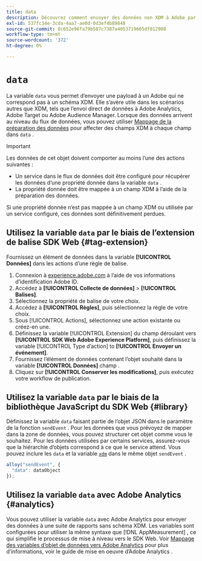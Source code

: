 ```yaml
---
title: data
description: Découvrez comment envoyer des données non XDM à Adobe par le biais de l’objet de données.
exl-id: 537fc34e-3cda-4aa7-ae0d-0d3ef4b89848
source-git-commit: 8c652e96fa79b587c7387a4053719605df012908
workflow-type: tm+mt
source-wordcount: '372'
ht-degree: 0%

---
```



# `data`

La variable `data` vous permet d’envoyer une payload à un Adobe qui ne correspond pas à un schéma XDM. Elle s’avère utile dans les scénarios autres que XDM, tels que l’envoi direct de données à Adobe Analytics, Adobe Target ou Adobe Audience Manager. Lorsque des données arrivent au niveau du flux de données, vous pouvez utiliser [Mappage de la préparation des données](/help/data-prep/ui/mapping.md) pour affecter des champs XDM à chaque champ dans `data` .

>[!IMPORTANT]
>
>Les données de cet objet doivent comporter au moins l’une des actions suivantes :
>
>* Un service dans le flux de données doit être configuré pour récupérer les données d’une propriété donnée dans la variable `data` .
>* La propriété donnée doit être mappée à un champ XDM à l’aide de la préparation des données.
>
>Si une propriété donnée n’est pas mappée à un champ XDM ou utilisée par un service configuré, ces données sont définitivement perdues.

## Utilisez la variable `data` par le biais de l’extension de balise SDK Web {#tag-extension}

Fournissez un élément de données dans la variable **[!UICONTROL Données]** dans les actions d’une règle de balise.

1. Connexion à [experience.adobe.com](https://experience.adobe.com?lang=fr) à l’aide de vos informations d’identification Adobe ID.
1. Accédez à **[!UICONTROL Collecte de données]** > **[!UICONTROL Balises]**.
1. Sélectionnez la propriété de balise de votre choix.
1. Accédez à **[!UICONTROL Règles]**, puis sélectionnez la règle de votre choix.
1. Sous [!UICONTROL Actions], sélectionnez une action existante ou créez-en une.
1. Définissez la variable [!UICONTROL Extension] du champ déroulant vers **[!UICONTROL SDK Web Adobe Experience Platform]**, puis définissez la variable [!UICONTROL Type d’action] to **[!UICONTROL Envoyer un événement]**.
1. Fournissez l’élément de données contenant l’objet souhaité dans la variable **[!UICONTROL Données]** champ .
1. Cliquez sur **[!UICONTROL Conserver les modifications]**, puis exécutez votre workflow de publication.

## Utilisez la variable `data` par le biais de la bibliothèque JavaScript du SDK Web {#library}

Définissez la variable `data` faisant partie de l’objet JSON dans le paramètre de la fonction `sendEvent` . Pour les données que vous prévoyez de mapper dans la zone de données, vous pouvez structurer cet objet comme vous le souhaitez. Pour les données utilisées par certains services, assurez-vous que la hiérarchie d’objets correspond à ce que le service attend. Vous pouvez inclure les `data` et la variable [`xdm`](xdm.md) dans le même objet `sendEvent` .

```javascript
alloy("sendEvent", {
  "data": dataObject
});
```

## Utilisez la variable `data` avec Adobe Analytics {#analytics}

Vous pouvez utiliser la variable `data` avec Adobe Analytics pour envoyer des données à une suite de rapports sans schéma XDM. Les variables sont configurées pour utiliser la même syntaxe que [!DNL AppMeasurement] , ce qui simplifie le processus de mise à niveau vers le SDK Web. Voir [Mappage des variables d’objet de données vers Adobe Analytics](https://experienceleague.adobe.com/en/docs/analytics/implementation/aep-edge/data-var-mapping) pour plus d’informations, voir le guide de mise en oeuvre d’Adobe Analytics .
